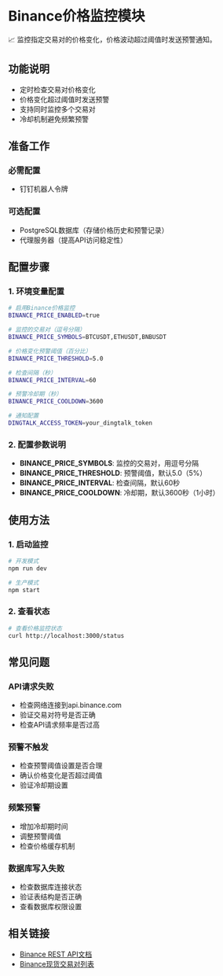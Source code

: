 # Binance价格监控模块

📈 监控指定交易对的价格变化，价格波动超过阈值时发送预警通知。

## 功能说明

- 定时检查交易对价格变化
- 价格变化超过阈值时发送预警
- 支持同时监控多个交易对
- 冷却机制避免频繁预警

## 准备工作

### 必需配置
- 钉钉机器人令牌

### 可选配置
- PostgreSQL数据库（存储价格历史和预警记录）
- 代理服务器（提高API访问稳定性）

## 配置步骤

### 1. 环境变量配置
```bash
# 启用Binance价格监控
BINANCE_PRICE_ENABLED=true

# 监控的交易对（逗号分隔）
BINANCE_PRICE_SYMBOLS=BTCUSDT,ETHUSDT,BNBUSDT

# 价格变化预警阈值（百分比）
BINANCE_PRICE_THRESHOLD=5.0

# 检查间隔（秒）
BINANCE_PRICE_INTERVAL=60

# 预警冷却期（秒）
BINANCE_PRICE_COOLDOWN=3600

# 通知配置
DINGTALK_ACCESS_TOKEN=your_dingtalk_token
```

### 2. 配置参数说明

- **BINANCE_PRICE_SYMBOLS**: 监控的交易对，用逗号分隔
- **BINANCE_PRICE_THRESHOLD**: 预警阈值，默认5.0（5%）
- **BINANCE_PRICE_INTERVAL**: 检查间隔，默认60秒
- **BINANCE_PRICE_COOLDOWN**: 冷却期，默认3600秒（1小时）

## 使用方法

### 1. 启动监控
```bash
# 开发模式
npm run dev

# 生产模式
npm start
```

### 2. 查看状态
```bash
# 查看价格监控状态
curl http://localhost:3000/status
```



## 常见问题

### API请求失败
- 检查网络连接到api.binance.com
- 验证交易对符号是否正确
- 检查API请求频率是否过高

### 预警不触发
- 检查预警阈值设置是否合理
- 确认价格变化是否超过阈值
- 验证冷却期设置

### 频繁预警
- 增加冷却期时间
- 调整预警阈值
- 检查价格缓存机制

### 数据库写入失败
- 检查数据库连接状态
- 验证表结构是否正确
- 查看数据库权限设置

## 相关链接

- [Binance REST API文档](https://binance-docs.github.io/apidocs/spot/en/)
- [Binance现货交易对列表](https://api.binance.com/api/v3/exchangeInfo)
